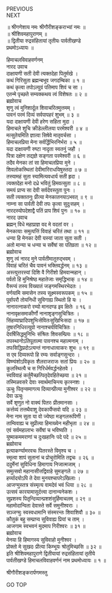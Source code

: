 PREVIOUS  
NEXT  
  
॥ श्रीगणेशाय नमः श्रीगौरीशङ्कराभ्यां नमः ॥  
॥ श्रीशिवमहापुराणम् ॥  
॥ द्वितीया रुद्रसंहितायां तृतीयः पार्वतीखण्डे  
प्रथमोऽध्यायः ॥  
  
हिमाचलविवाहवर्णनम्  
नारद उवाच  
दाक्षायणी सती देवी त्यक्तदेहा पितुर्मखे ।  
कथं गिरिसुता ब्रह्मन्बभूव जगदम्बिका ॥ १ ॥  
कथं कृत्वा तपोऽत्युग्रं पतिमाप शिवं च सा ।  
एतन्मे पृच्छते सम्यक्कथय त्वं विशेषतः ॥ २ ॥  
ब्रह्मोवाच  
शृणु त्वं मुनिशार्दूल शिवाचरितमुत्तमम् ।  
पावनं परमं दिव्यं सर्वपापहरं शुभम् ॥ ३ ॥  
यदा दाक्षायणी देवी हरेण सहिता मुदा ।  
हिमाचले शुचि क्रीडेल्लीलया परमेश्वरी ॥ ४ ॥  
मत्सुतेयमिति ज्ञात्वा सिषेवे मातृवर्चसा ।  
हिमाचलप्रिया मेना सर्वर्द्धिभिरनिर्भरा ॥ ५ ॥  
यदा दाक्षायणी रुष्टा नादृता स्वतनुं जहौ ।  
पित्रा दक्षेण तद्यज्ञे सङ्‌गता परमेश्वरी ॥ ६ ॥  
तदैव मेनका तां सा हिमाचलप्रिया मुने ।  
शिवलोकस्थितां देवीमारिराधयिषुस्तदा ॥ ७ ॥  
तस्यामहं सुता स्यामित्यवधार्य सती हृदा ।  
त्यक्तदेहा मनो दध्रे भवितुं हिमवत्सुता ॥ ८ ॥  
समयं प्राप्य सा देवी सर्वदेवस्तुता पुनः ।  
सती त्यक्ततनुः प्रीत्या मेनकातनयाऽभवत् ॥ ९ ॥  
नाम्ना सा पार्वती देवी तपः कृत्वा सुदुःसहम् ।  
नारदस्योपदेशाद्वै पतिं प्राप शिवं पुनः ॥ १० ॥  
नारद उवाच  
ब्रह्मन् विधे महाप्राज्ञ वद मे वदतां वर ।  
मेनकायाः समुत्पत्तिं विवाहं चरितं तथा ॥ ११ ॥  
धन्या हि मेनका देवी यस्यां जाता सुता सती ।  
अतो मान्या च धन्या च सर्वेषां सा पतिव्रता ॥ १२ ॥  
ब्रह्मोवाच  
शृणु त्वं नारद मुने पार्वतीमातुरुद्‌भवम् ।  
विवाहं चरितं चैव पावनं भक्तिवर्द्धनम् ॥ १३ ॥  
अस्त्युत्तरस्यां दिशि वै गिरीशो हिमवान्महान् ।  
पर्वतो हि मुनिश्रेष्ठ महातेजाः समृद्धिभाक् ॥ १४ ॥  
वैरूप्यं तस्य विख्यातं जङ्‌गमस्थिरभेदतः ।  
वर्णयामि समासेन तस्य सूक्ष्मस्वरूपकम् ॥ १५ ॥  
पूर्वापरौ तोयनिधी सुविगाह्य स्थितो हि यः ।  
नानारत्नाकरो रम्यो मानदण्ड इव क्षितेः ॥ १६ ॥  
नानावृक्षसमाकीर्णो नानाशृङ्‌गसुचित्रितः ।  
सिंहव्याघ्रादिपशुभिःसेवितःसुखिभिःसदा ॥ १७ ॥  
तुषारनिधिरत्युग्रो नानाश्चर्यविचित्रितः ।  
देवर्षिसिद्धमुनिभिः संश्रितः शिवसम्प्रियः ॥ १८ ॥  
तपस्थानोऽतिपूतात्मा पावनश्च महात्मनाम् ।  
तपःसिद्धिप्रदोऽत्यन्तं नानाधात्वाकरः शुभः ॥ १९ ॥  
स एव दिव्यरूपो हि रम्यः सर्वाङ्‌गसुन्दरः ।  
विष्ण्वंशोऽविकृतः शैलराजराजः सतां प्रियः ॥ २० ॥  
कुलस्थित्यै च स गिरिर्धर्मवर्द्धनहेतवे ।  
स्वविवाहं कर्तुमैच्छत्पितृदेवहितेच्छया ॥ २१ ॥  
तस्मिन्नवसरे देवाः स्वार्थमाचिन्त्य कृत्स्नशः ।  
ऊचुः पितृन्समागत्य दिव्यान्प्रीत्या मुनीश्वर ॥ २२ ॥  
देवा ऊचुः  
सर्वे शृणुत नो वाक्यं पितरः प्रीतमानसाः ।  
कर्त्तव्यं तत्तथैवाशु देवकार्येप्सवो यदि ॥ २३ ॥  
मेना नाम सुता या वो ज्येष्ठा मङ्गलरूपिणी ।  
ताम्विवाह्य च सुप्रीत्या हिमाख्येन महीभृता ॥ २४ ॥  
एवं सर्वमहालाभः सर्वेषां च भविष्यति ।  
युष्माकममराणां च दुःखहानिः पदे पदे ॥ २५ ॥  
ब्रह्मोवाच  
इत्याकर्ण्यामरवचः पितरस्ते विमृश्य च ।  
स्मृत्वा शापं सुतानां च प्रोचुरोमिति तद्वचः ॥ २६ ॥  
ददुर्मेनां सुविधिना हिमागाय निजात्मजाम् ।  
समुत्सवो महानासीत्तद्विवाहे सुमङ्गले ॥ २७ ॥  
हर्य्यादयोऽपि ते देवा मुनयश्चापरेऽखिलाः ।  
आजग्मुस्तत्र संस्मृत्य वामदेवं भवं धिया ॥ २८ ॥  
उत्सवं कारयामासुर्दत्त्वा दानान्यनेकशः ।  
सुप्रशस्य पितृन्दिव्यान्प्रशशंसुर्हिमाचलम् ॥ २९ ॥  
महामोदान्विता देवास्ते सर्वे समुनीश्वराः ।  
सञ्जग्मुः स्वस्वधामानि संस्मरन्तः शिवाशिवौ ॥ ३० ॥  
कौतुकं बहु सम्प्राप्य सुविवाह्य प्रियां च ताम् ।  
आजगाम स्वभवनं मुदमाप गिरीश्वरः ॥ ३१ ॥  
ब्रह्मोवाच  
मेनया हि हिमागस्य सुविवाहो मुनीश्वर ।  
प्रोक्तो मे सुखदः प्रीत्या किम्भूयः श्रोतुमिच्छसि ॥ ३२ ॥  
इति श्रीशिवमहापुराणे द्वितीयायां रुद्रसंहितायां तृतीये  
पार्वतीखण्डे हिमाचलविवाहवर्णनं नाम प्रथमोध्यायः ॥ १ ॥  
  
  
श्रीगौरीशङ्करार्पणमस्तु  
  
GO TOP
